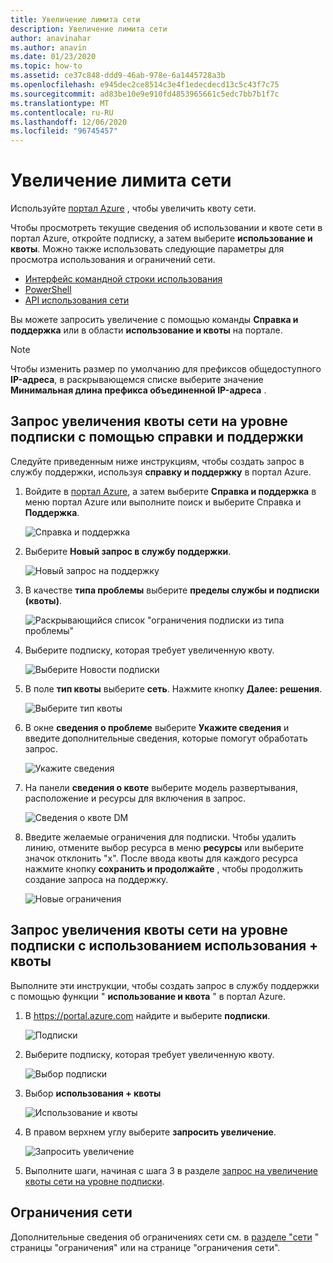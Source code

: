 ```yaml
---
title: Увеличение лимита сети
description: Увеличение лимита сети
author: anavinahar
ms.author: anavin
ms.date: 01/23/2020
ms.topic: how-to
ms.assetid: ce37c848-ddd9-46ab-978e-6a1445728a3b
ms.openlocfilehash: e945dec2ce8514c3e4f1edecdecd13c5c43f7c75
ms.sourcegitcommit: ad83be10e9e910fd4853965661c5edc7bb7b1f7c
ms.translationtype: MT
ms.contentlocale: ru-RU
ms.lasthandoff: 12/06/2020
ms.locfileid: "96745457"
---
```

# <a name="networking-limit-increase"></a>Увеличение лимита сети

Используйте [портал Azure](https://portal.azure.com) , чтобы увеличить квоту сети.

Чтобы просмотреть текущие сведения об использовании и квоте сети в портал Azure, откройте подписку, а затем выберите **использование и квоты**. Можно также использовать следующие параметры для просмотра использования и ограничений сети.

* [Интерфейс командной строки использования](/cli/azure/network#az-network-list-usages)
* [PowerShell](/powershell/module/azurerm.network/get-azurermnetworkusage)
* [API использования сети](/rest/api/virtualnetwork/virtualnetworks/listusage)

Вы можете запросить увеличение с помощью команды **Справка и поддержка** или в области **использование и квоты** на портале.

> [!Note]
> Чтобы изменить размер по умолчанию для префиксов общедоступного **IP-адреса**, в раскрывающемся списке выберите значение **Минимальная длина префикса объединенной IP-адреса** .

## <a name="request-networking-quota-increase-at-subscription-level-using-help--support"></a>Запрос увеличения квоты сети на уровне подписки с помощью справки и поддержки

Следуйте приведенным ниже инструкциям, чтобы создать запрос в службу поддержки, используя **справку и поддержку** в портал Azure.

1. Войдите в [портал Azure](https://portal.azure.com), а затем выберите **Справка и поддержка** в меню портал Azure или выполните поиск и выберите Справка и **Поддержка**.

    ![Справка и поддержка](./media/networking-quota-request/help-plus-support.png)

1. Выберите **Новый запрос в службу поддержки**.

    ![Новый запрос на поддержку](./media/networking-quota-request/new-support-request.png)

1. В качестве **типа проблемы** выберите **пределы службы и подписки (квоты)**.

    ![Раскрывающийся список "ограничения подписки из типа проблемы"](./media/networking-quota-request/select-quota-issue-type.png)

1. Выберите подписку, которая требует увеличенную квоту.

    ![Выберите Новости подписки](./media/networking-quota-request/select-subscription-support-request.png)

1. В поле **тип квоты** выберите **сеть**. Нажмите кнопку **Далее: решения**.

    ![Выберите тип квоты](./media/networking-quota-request/select-quota-type-network.png)

1. В окне **сведения о проблеме** выберите **Укажите сведения** и введите дополнительные сведения, которые помогут обработать запрос.

    ![Укажите сведения](./media/networking-quota-request/provide-details-link.png)

1. На панели **сведения о квоте** выберите модель развертывания, расположение и ресурсы для включения в запрос.

    ![Сведения о квоте DM](./media/networking-quota-request/quota-details-network.png)

1. Введите желаемые ограничения для подписки. Чтобы удалить линию, отмените выбор ресурса в меню **ресурсы** или выберите значок отклонить "x". После ввода квоты для каждого ресурса нажмите кнопку **сохранить и продолжайте** , чтобы продолжить создание запроса на поддержку.

    ![Новые ограничения](./media/networking-quota-request/network-new-limits.png)

## <a name="request-networking-quota-increase-at-subscription-level-using-usages--quotas"></a>Запрос увеличения квоты сети на уровне подписки с использованием использования + квоты

Выполните эти инструкции, чтобы создать запрос в службу поддержки с помощью функции " **использование и квота** " в портал Azure.

1. В https://portal.azure.com найдите и выберите **подписки**.

    ![Подписки](./media/networking-quota-request/search-for-suscriptions.png)

1. Выберите подписку, которая требует увеличенную квоту.

    ![Выбор подписки](./media/networking-quota-request/select-subscription-change-quota.png)

1. Выбор **использования + квоты**

    ![Использование и квоты](./media/networking-quota-request/select-usage-plus-quotas.png)

1. В правом верхнем углу выберите **запросить увеличение**.

    ![Запросить увеличение](./media/networking-quota-request/request-increase-from-subscription.png)

1. Выполните шаги, начиная с шага 3 в разделе [запрос на увеличение квоты сети на уровне подписки](#request-networking-quota-increase-at-subscription-level-using-help--support).

## <a name="about-networking-limits"></a>Ограничения сети

Дополнительные сведения об ограничениях сети см. в [разделе "сети](../../azure-resource-manager/management/azure-subscription-service-limits.md#networking-limits) " страницы "ограничения" или на странице "ограничения сети".
